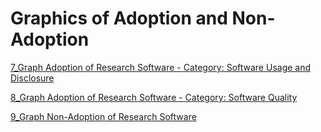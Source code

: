 Graphics of Adoption and Non-Adoption 
====================

[7_Graph Adoption of Research Software - Category: Software Usage and Disclosure](https://github.com/ericamourao/researchsoftware/blob/main/survey/adoption/notebooks/07_Graph_Adoption_Software_Usage_and_Disclosure.ipynb)

[8_Graph Adoption of Research Software - Category: Software Quality](https://github.com/ericamourao/researchsoftware/blob/main/survey/adoption/notebooks/08_Graph_Adoption_Software_Quality.ipynb)

[9_Graph Non-Adoption of Research Software](https://github.com/ericamourao/researchsoftware/blob/main/survey/adoption/notebooks/09_Graph_Non_Adoption.ipynb)

